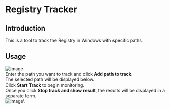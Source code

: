 # Registry Tracker
## Introduction
This is a tool to track the Registry in Windows with specific paths.
## Usage
![image](https://github.com/user-attachments/assets/691ffcd7-9bb0-4a43-8683-f5c76da6aebc)\
Enter the path you want to track and click **Add path to track**.\
The selected path will be displayed below.\
Click **Start Track** to begin monitoring.\
Once you click **Stop track and show result**, the results will be displayed in a separate form.\
![image](https://github.com/user-attachments/assets/96beb1da-cb2c-4515-90ce-e66ccf0f9928)\

